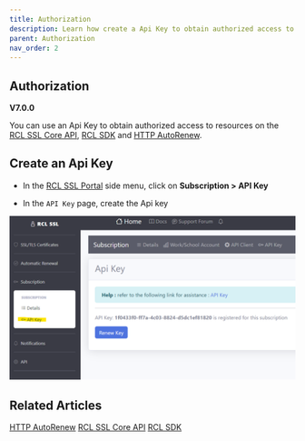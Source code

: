 ```yaml
---
title: Authorization
description: Learn how create a Api Key to obtain authorized access to resources in the RCL SSL applications
parent: Authorization
nav_order: 2
---
```


## Authorization
**V7.0.0**

You can use an Api Key to obtain authorized access to resources on the [RCL SSL Core API](../apicore/api.md), [RCL SDK](../sdk/sdk.md) and [HTTP AutoRenew](../httpautorenew/httpautorenew.md).

## Create an Api Key

- In the [RCL SSL Portal](../portal/portal.md) side menu, click on **Subscription > API Key**

- In the ``API Key`` page, create the Api key

![image](../images/api_authorization/api-key.png)

## Related Articles

[HTTP AutoRenew](../httpautorenew/httpautorenew.md)
[RCL SSL Core API](../apicore/api.md)
[RCL SDK](../sdk/sdk.md)